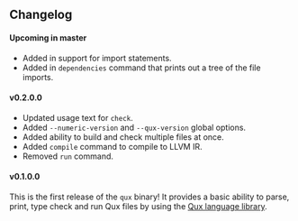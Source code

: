 ## Changelog

#### Upcoming in master

* Added in support for import statements.
* Added in `dependencies` command that prints out a tree of the file imports.

#### v0.2.0.0

* Updated usage text for `check`.
* Added `--numeric-version` and `--qux-version` global options.
* Added ability to build and check multiple files at once.
* Added `compile` command to compile to LLVM IR.
* Removed `run` command.

#### v0.1.0.0

This is the first release of the `qux` binary!
It provides a basic ability to parse, print, type check and run Qux files by using the [Qux language
    library](https://github.com/qux-lang/language-qux).

